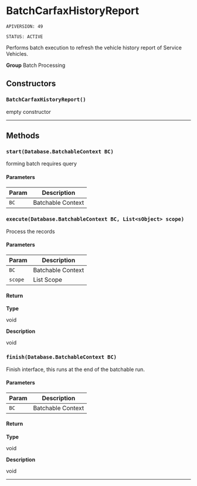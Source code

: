# BatchCarfaxHistoryReport

`APIVERSION: 49`

`STATUS: ACTIVE`

Performs batch execution to refresh the vehicle history report of Service Vehicles.


**Group** Batch Processing

## Constructors
### `BatchCarfaxHistoryReport()`

empty constructor

---
## Methods
### `start(Database.BatchableContext BC)`

forming batch requires query

#### Parameters
|Param|Description|
|---|---|
|`BC`|Batchable Context|

### `execute(Database.BatchableContext BC, List<sObject> scope)`

Process the records

#### Parameters
|Param|Description|
|---|---|
|`BC`|Batchable Context|
|`scope`|List<Sobject> Scope|

#### Return

**Type**

void

**Description**

void

### `finish(Database.BatchableContext BC)`

Finish interface, this runs at the end of the batchable run.

#### Parameters
|Param|Description|
|---|---|
|`BC`|Batchable Context|

#### Return

**Type**

void

**Description**

void

---
